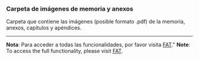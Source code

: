 ### Carpeta de imágenes de memoria y anexos

Carpeta que contiene las imágenes (posible formato .pdf) de la memoria, anexos, capítulos y apéndices.

---

**Nota**: Para acceder a todas las funcionalidades, por favor visita [FAT](http://takeiteasy.pythonanywhere.com/)."
**Note**: To access the full functionality, please visit [FAT](http://takeiteasy.pythonanywhere.com/).
